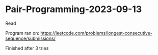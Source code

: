 # Pair-Programming-2023-09-13
Read

Program ran on: https://leetcode.com/problems/longest-consecutive-sequence/submissions/

Finished after 3 tries
